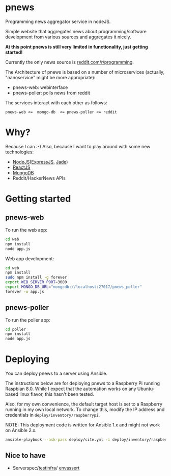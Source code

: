 # pnews
Programming news aggregator service in nodeJS.

Simple website that aggregates news about programming/software development from various sources and aggregates it
nicely.

**At this point pnews is still very limited in functionality, just getting started!**

Currently the only news source is [reddit.com/r/programming](https://reddit.com/r/programming).

The Architecture of pnews is based on a number of microservices (actually, "nanoservice" might be more appropriate):
- pnews-web: webinterface
- pnews-poller: polls news from reddit

The services interact with each other as follows:
```
pnews-web <=  mongo-db  <= pnews-poller <= reddit
```


# Why? #

Because I can :-)
Also, because I want to play around with some new technologies:
- [NodeJS](https://nodejs.org/en/)([ExpressJS](http://expressjs.com/), [Jade](http://jade-lang.com/))
- [ReactJS](https://facebook.github.io/react/)
- [MongoDB](https://www.mongodb.org/)
- Reddit/HackerNews APIs

# Getting started #

## pnews-web ##
To run the web app:
```bash
cd web
npm install
node app.js
```

Web app development:
```bash
cd web
npm install
sudo npm install -g forever
export WEB_SERVER_PORT=3000
export MONGO_DB_URL="mongodb://localhost:27017/pnews_poller"
forever -w app.js
```

## pnews-poller ##
To run the poller app:
```bash
cd poller
npm install
node app.js
```

# Deploying #
You can deploy pnews to a server using Ansible.

The instructions below are for deploying pnews to a Raspberry Pi running Raspbian 8.0. While I expect that the
automation works on any Ubuntu-based linux flavor, this hasn't been tested.

Also, for my own convenience, the default target host is set to a Raspberry running in my own local network.
To change this, modify the IP address and credentials in ```deploy/inventory/raspberrypi```.

NOTE: This deployment code is written for Ansible 1.x and might not work on Ansible 2.x.

```bash
ansible-playbook --ask-pass deploy/site.yml -i deploy/inventory/raspberrypi
```


## Nice to have ##
- Serverspec/[testinfra](http://testinfra.readthedocs.org/en/latest/)/
  [envassert](https://pypi.python.org/pypi/envassert)